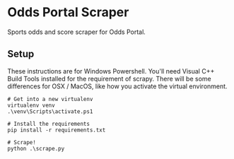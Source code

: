 # Odds Portal Scraper
Sports odds and score scraper for Odds Portal.

## Setup
These instructions are for Windows Powershell. You'll need Visual C++ Build
Tools installed for the requirement of scrapy. There will be some differences
for OSX / MacOS, like how you activate the virtual environment.
```
# Get into a new virtualenv
virtualenv venv
.\venv\Scripts\activate.ps1

# Install the requirements
pip install -r requirements.txt

# Scrape!
python .\scrape.py
```
